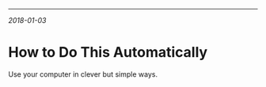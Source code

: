 ---------------------

*2018-01-03*

# How to Do This Automatically

Use your computer in clever but simple ways.
